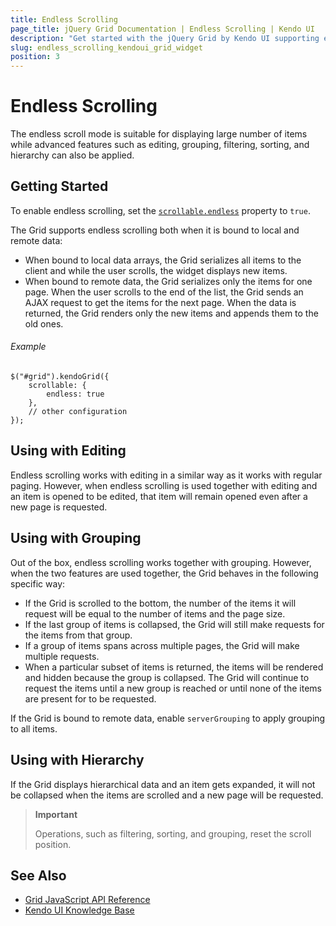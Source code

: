 ```yaml
---
title: Endless Scrolling
page_title: jQuery Grid Documentation | Endless Scrolling | Kendo UI
description: "Get started with the jQuery Grid by Kendo UI supporting endless scrolling mode suitable for displaying large number of items."
slug: endless_scrolling_kendoui_grid_widget
position: 3
---
```


# Endless Scrolling

The endless scroll mode is suitable for displaying large number of items while advanced features such as editing, grouping, filtering, sorting, and hierarchy can also be applied.

## Getting Started

To enable endless scrolling, set the [`scrollable.endless`](/api/javascript/ui/grid/configuration/scrollable.endless) property to `true`.

The Grid supports endless scrolling both when it is bound to local and remote data:
* When bound to local data arrays, the Grid serializes all items to the client and while the user scrolls, the widget displays new items.
* When bound to remote data, the Grid serializes only the items for one page. When the user scrolls to the end of the list, the Grid sends an AJAX request to get the items for the next page. When the data is returned, the Grid renders only the new items and appends them to the old ones.

###### Example

    $("#grid").kendoGrid({
        scrollable: {
            endless: true
        },
        // other configuration
    });


## Using with Editing

Endless scrolling works with editing in a similar way as it works with regular paging. However, when endless scrolling is used together with editing and an item is opened to be edited, that item will remain opened even after a new page is requested.

## Using with Grouping

Out of the box, endless scrolling works together with grouping. However, when the two features are used together, the Grid behaves in the following specific way:
* If the Grid is scrolled to the bottom, the number of the items it will request will be equal to the number of items and the page size.
* If the last group of items is collapsed, the Grid will still make requests for the items from that group.
* If a group of items spans across multiple pages, the Grid will make multiple requests.
* When a particular subset of items is returned, the items will be rendered and hidden because the group is collapsed. The Grid will continue to request the items until a new group is reached or until none of the items are present for to be requested.

If the Grid is bound to remote data, enable `serverGrouping` to apply grouping to all items.

## Using with Hierarchy

If the Grid displays hierarchical data and an item gets expanded, it will not be collapsed when the items are scrolled and a new page will be requested.

> **Important**
>
> Operations, such as filtering, sorting, and grouping, reset the scroll position.

## See Also

* [Grid JavaScript API Reference](/api/javascript/ui/grid)
* [Kendo UI Knowledge Base](/knowledge-base)
